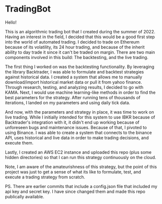 # TradingBot
Hello! 

This is an algorithmic trading bot that I created during the summer of 2022.
Having an interest in the field, I decided that this would be a good first step into the world of automated trading.
I decided to trade on Ethereum because of its volatility, its 24 hour trading, and because of the inherit ability to day trade it since it can't be traded on margin.
There are two main components involved in this build: The backtesting, and the live trading.


The first thing I worked on was the backtesting functionality. By leveraging the library Backtrader, I was able to formulate and backtest strategies against historical data.
I created a system that allows me to manually download/import historical market data or pull it from yahoo finance.
Through research, testing, and analyzing results, I decided to go with KAMA. Next, I would use machine learning-like methods
in order to find the best parameters for the strategy. After running tens of thousands of iterations, I landed on my parameters and using daily tick data.

And now, with the parameters and strategy in place, it was time to work on live trading. While I initially intended for this system to use IBKR because of
Backtrader's integration with it, it didn't end up working because of unforeseen bugs and maintenance issues. Because of that, I pivoted to using Binance.
I was able to create a system that connects to the binance API, uses historical and live data in order to make trading decisions, and execute them.

Lastly, I created an AWS EC2 instance and uploaded this repo (plus some hidden directories) so that I can run this strategy continuously on the cloud. 

Note, I am aware of the amateurishness of this strategy, but the point of this project was just to get a sense of what its like to formulate, test, and execute a trading strategy from scratch.

PS. There are earlier commits that include a config.json file that included my api key and secret key. I have since changed them and made this repo publically available.
